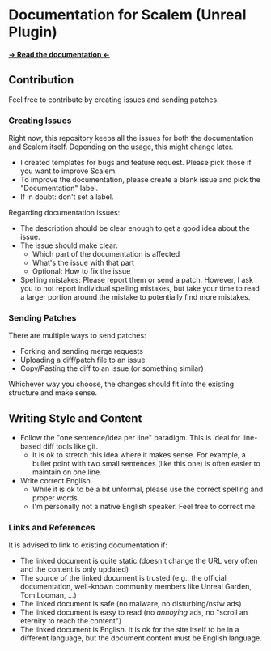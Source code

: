 # Documentation for Scalem (Unreal Plugin)

[**&rarr; Read the documentation &larr;**](https://docs.sirjofri.de/Scalem/)

## Contribution

Feel free to contribute by creating issues and sending patches.

### Creating Issues

Right now, this repository keeps all the issues for both the documentation and Scalem itself.
Depending on the usage, this might change later.

- I created templates for bugs and feature request. Please pick those if you want to improve Scalem.
- To improve the documentation, please create a blank issue and pick the "Documentation" label.
- If in doubt: don't set a label.

Regarding documentation issues:

- The description should be clear enough to get a good idea about the issue.
- The issue should make clear:
  - Which part of the documentation is affected
  - What's the issue with that part
  - Optional: How to fix the issue
- Spelling mistakes: Please report them or send a patch.
  However, I ask you to not report individual spelling mistakes, but take your time to read a larger portion around the mistake to potentially find more mistakes.

### Sending Patches

There are multiple ways to send patches:

- Forking and sending merge requests
- Uploading a diff/patch file to an issue
- Copy/Pasting the diff to an issue (or something similar)

Whichever way you choose, the changes should fit into the existing structure and make sense.

## Writing Style and Content

- Follow the "one sentence/idea per line" paradigm.
  This is ideal for line-based diff tools like git.
  - It is ok to stretch this idea where it makes sense. For example, a bullet point with two small sentences (like this one) is often easier to maintain on one line.
- Write correct English.
  - While it is ok to be a bit unformal, please use the correct spelling and proper words.
  - I'm personally not a native English speaker. Feel free to correct me.

### Links and References

It is advised to link to existing documentation if:

- The linked document is quite static (doesn't change the URL very often and the content is only updated)
- The source of the linked document is trusted (e.g., the official documentation, well-known community members like Unreal Garden, Tom Looman, ...)
- The linked document is safe (no malware, no disturbing/nsfw ads)
- The linked document is easy to read (no _annoying_ ads, no "scroll an eternity to reach the content")
- The linked document is English. It is ok for the site itself to be in a different language, but the document content must be English language.